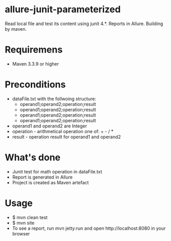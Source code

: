 # allure-junit-parameterized
Read local file and test its content using junit 4.*. Reports in Allure. Building by maven.

# Requiremens
* Maven 3.3.9 or higher

# Preconditions
* dataFile.txt with the follwoing structure:
    - operand1;operand2;operation;result
    - operand1;operand2;operation;result
    - operand1;operand2;operation;result
    - operand1;operand2;operation;result
* operand1 and operand2 are Integer
* operation - arithmetical operation one of: + - / *
* result - operation result for operand1 and operand2

# What's done
* Junit test for math operation in dataFile.txt
* Report is generated in Allure
* Project is created as Maven artefact

# Usage
* $ mvn clean test
* $ mvn site
* To see a report, run mvn jetty:run and open http://localhost:8080 in your browser
